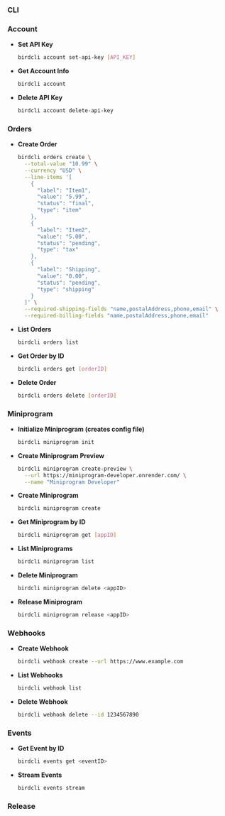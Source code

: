 ### CLI

### Account

- **Set API Key**
  ```bash
  birdcli account set-api-key [API_KEY]
  ```

- **Get Account Info**
  ```bash
  birdcli account
  ```

- **Delete API Key**
  ```bash
  birdcli account delete-api-key
  ```

### Orders

- **Create Order**
  ```bash
  birdcli orders create \
    --total-value "10.99" \
    --currency "USD" \
    --line-items '[
      {
        "label": "Item1",
        "value": "5.99",
        "status": "final",
        "type": "item"
      },
      {
        "label": "Item2",
        "value": "5.00",
        "status": "pending",
        "type": "tax"
      },
      {
        "label": "Shipping",
        "value": "0.00",
        "status": "pending",
        "type": "shipping"
      }
    ]' \
    --required-shipping-fields "name,postalAddress,phone,email" \
    --required-billing-fields "name,postalAddress,phone,email"
  ```

- **List Orders**
  ```bash
  birdcli orders list
  ```

- **Get Order by ID**
  ```bash
  birdcli orders get [orderID]
  ```

- **Delete Order**
  ```bash
  birdcli orders delete [orderID]
  ```

### Miniprogram

- **Initialize Miniprogram (creates config file)**
  ```bash
  birdcli miniprogram init
  ```

- **Create Miniprogram Preview**
  ```bash
  birdcli miniprogram create-preview \
    --url https://miniprogram-developer.onrender.com/ \
    --name "Miniprogram Developer"
  ```

- **Create Miniprogram**
  ```bash
  birdcli miniprogram create
  ```

- **Get Miniprogram by ID**
  ```bash
  birdcli miniprogram get [appID]
  ```

- **List Miniprograms**
  ```bash
  birdcli miniprogram list
  ```

- **Delete Miniprogram**
  ```bash
  birdcli miniprogram delete <appID>
  ```

- **Release Miniprogram**
  ```bash
  birdcli miniprogram release <appID>
  ```

### Webhooks

- **Create Webhook**
  ```bash
  birdcli webhook create --url https://www.example.com
  ```

- **List Webhooks**
  ```bash
  birdcli webhook list
  ```

- **Delete Webhook**
  ```bash
  birdcli webhook delete --id 1234567890
  ```

### Events

- **Get Event by ID**
  ```bash
  birdcli events get <eventID>
  ```

- **Stream Events**
  ```bash
  birdcli events stream
  ```

### Release
